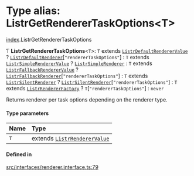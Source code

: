 # Type alias: ListrGetRendererTaskOptions<T\>

[index](../modules/index.md).ListrGetRendererTaskOptions

Ƭ **ListrGetRendererTaskOptions**<`T`\>: `T` extends [`ListrDefaultRendererValue`](index.ListrDefaultRendererValue.md) ? [`ListrDefaultRenderer`](index.ListrDefaultRenderer.md)[``"rendererTaskOptions"``] : `T` extends [`ListrSimpleRendererValue`](index.ListrSimpleRendererValue.md) ? [`ListrSimpleRenderer`](index.ListrSimpleRenderer.md) : `T` extends [`ListrFallbackRendererValue`](index.ListrFallbackRendererValue.md) ? [`ListrFallbackRenderer`](index.ListrFallbackRenderer.md)[``"rendererTaskOptions"``] : `T` extends [`ListrSilentRenderer`](index.ListrSilentRenderer.md) ? [`ListrSilentRenderer`](index.ListrSilentRenderer.md)[``"rendererTaskOptions"``] : `T` extends [`ListrRendererFactory`](index.ListrRendererFactory.md) ? `T`[``"rendererTaskOptions"``] : `never`

Returns renderer per task options depending on the renderer type.

#### Type parameters

| Name | Type |
| :------ | :------ |
| `T` | extends [`ListrRendererValue`](index.ListrRendererValue.md) |

#### Defined in

[src/interfaces/renderer.interface.ts:79](https://github.com/cenk1cenk2/listr2/blob/a554689/src/interfaces/renderer.interface.ts#L79)
